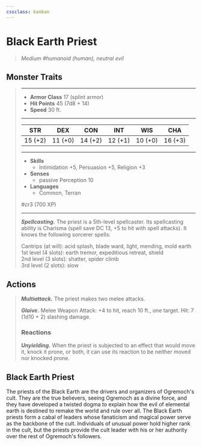 ```yaml
---
cssclass: kanban
---
```


# Black Earth Priest
>*Medium #humanoid (human), neutral evil*
## Monster Traits
>___
>- **Armor Class** 17 (splint armor)
>- **Hit Points** 45 (7d8 + 14)
>- **Speed** 30 ft.
>___
>|STR|DEX|CON|INT|WIS|CHA|
>|:---:|:---:|:---:|:---:|:---:|:---:|
>|15 (+2)|11 (+0)|14 (+2)|12 (+1)|10 (+0)|16 (+3)|
>___
>- **Skills**
>	 - Intimidation +5, Persuasion +5, Religion +3
>- **Senses**
>	 - passive Perception 10
>- **Languages**
>	 - Common, Terran
>
> #cr3 (700 XP)
>___
>***Spellcasting.*** The priest is a 5th-level spellcaster. Its spellcasting ability is Charisma (spell save DC 13, +5 to hit with spell attacks). It knows the following sorcerer spells:  
>
>Cantrips (at will): acid splash, blade ward, light, mending, mold earth  
>1st level (4 slots): earth tremor, expeditious retreat, shield  
>2nd level (3 slots): shatter, spider climb  
>3rd level (2 slots): slow  
>
## Actions
>***Multiattack.*** The priest makes two melee attacks.  
>
>***Glaive.*** Melee Weapon Attack: +4 to hit, reach 10 ft., one target. Hit: 7 (1d10 + 2) slashing damage.  
>
>### Reactions
>***Unyielding.*** When the priest is subjected to an effect that would move it, knock it prone, or both, it can use its reaction to be neither moved nor knocked prone.
## Black Earth Priest
The priests of the Black Earth are the drivers and organizers of Ogremoch's cult. They are the true believers, seeing Ogremoch as a divine force, and they have developed a twisted dogma to explain how the evil of elemental earth is destined to remake the world and rule over all. The Black Earth priests form a cabal of leaders whose fanaticism and magical power serve as the backbone of the cult. Individuals of unusual power hold higher rank in the cult, but the priests provide the cult leader with his or her authority over the rest of Ogremoch's followers.